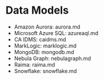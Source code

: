 # Data Models
* Amazon Aurora: aurora.md
* Microsoft Azure SQL: azureaql.md
* CA IDMS: caidms.md
* MarkLogic: marklogic.md
* MongoDB: mongodb.md
* Nebula Graph: nebulagraph.md
* Raima: raima.md
* Snowflake: snowflake.md